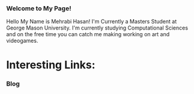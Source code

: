 ### Welcome to My Page! 

Hello My Name is Mehrabi Hasan! I'm Currently a Masters Student at George Mason University. I'm currently studying Computational Sciences and on the free time you can catch me making working on art and videogames. 

# Interesting Links:
### Blog

<!--
**MehrabiHasan/MehrabiHasan** is a ✨ _special_ ✨ repository because its `README.md` (this file) appears on your GitHub profile.

Here are some ideas to get you started:

- 🔭 I’m currently working on ...
- 🌱 I’m currently learning ...
- 👯 I’m looking to collaborate on ...
- 🤔 I’m looking for help with ...
- 💬 Ask me about ...
- 📫 How to reach me: ...
- 😄 Pronouns: ...
- ⚡ Fun fact: ...
-->

